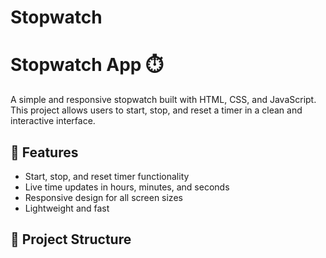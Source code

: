 # Stopwatch
# Stopwatch App ⏱️

A simple and responsive stopwatch built with HTML, CSS, and JavaScript. This project allows users to start, stop, and reset a timer in a clean and interactive interface.

## 🚀 Features

- Start, stop, and reset timer functionality
- Live time updates in hours, minutes, and seconds
- Responsive design for all screen sizes
- Lightweight and fast

## 📁 Project Structure

